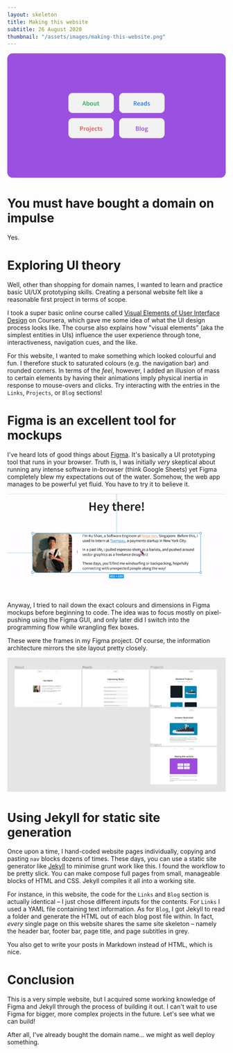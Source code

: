 ```yaml
---
layout: skeleton
title: Making this website
subtitle: 26 August 2020
thumbnail: "/assets/images/making-this-website.png"
---
```


![Screenshot from the website design process](/assets/images/making-this-website.png "Screenshot from the website design process")

# You must have bought a domain on impulse

Yes.

# Exploring UI theory

Well, other than shopping for domain names, I wanted to learn and practice basic UI/UX prototyping skills. Creating a personal website felt like a reasonable first project in terms of scope.

I took a super basic online course called [Visual Elements of User Interface Design](https://www.coursera.org/learn/visual-elements-user-interface-design) on Coursera, which gave me some idea of what the UI design process looks like. The course also explains how "visual elements" (aka the simplest entities in UIs) influence the user experience through tone, interactiveness, navigation cues, and the like.

For this website, I wanted to make something which looked colourful and fun. I therefore stuck to saturated colours (e.g. the navigation bar) and rounded corners. In terms of the _feel_, however, I added an illusion of mass to certain elements by having their animations imply physical inertia in response to mouse-overs and clicks. Try interacting with the entries in the `Links`, `Projects`, or `Blog` sections!

# Figma is an excellent tool for mockups

I've heard lots of good things about [Figma](https://www.figma.com/). It's basically a UI prototyping tool that runs in your browser. Truth is, I was initially _very_ skeptical about running any intense software in-browser (think Google Sheets) yet Figma completely blew my expectations out of the water. Somehow, the web app manages to be powerful yet fluid. You have to try it to believe it.

![Screencast showing Figma in action](/assets/images/figma.gif "Screencast showing Figma in action")

Anyway, I tried to nail down the exact colours and dimensions in Figma mockups before beginning to code. The idea was to focus mostly on pixel-pushing using the Figma GUI, and only later did I switch into the programming flow while wrangling flex boxes.

These were the frames in my Figma project. Of course, the information architecture mirrors the site layout pretty closely.

![Screenshot of various Figma frames](/assets/images/figma-frames.png "Screenshot of various Figma frames")

# Using Jekyll for static site generation

Once upon a time, I hand-coded website pages individually, copying and pasting `nav` blocks dozens of times. These days, you can use a static site generator like [Jekyll](https://jekyllrb.com/) to minimise grunt work like this. I found the workflow to be pretty slick. You can make compose full pages from small, manageable blocks of HTML and CSS. Jekyll compiles it all into a working site.

For instance, in this website, the code for the `Links` and `Blog` section is actually identical – I just chose different inputs for the contents. For `Links` I used a YAML file containing text information. As for `Blog`, I got Jekyll to read a folder and generate the HTML out of each blog post file within. In fact, _every_ single page on this website shares the same site skeleton – namely the header bar, footer bar, page title, and page subtitles in grey.

You also get to write your posts in Markdown instead of HTML, which is nice.

# Conclusion

This is a very simple website, but I acquired some working knowledge of Figma and Jekyll through the process of building it out. I can't wait to use Figma for bigger, more complex projects in the future. Let's see what we can build!

After all, I've already bought the domain name... we might as well deploy something.

